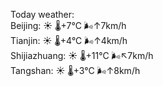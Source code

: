 Today weather:  
Beijing: ☀️   🌡️+7°C 🌬️↑7km/h  
Tianjin: ☀️   🌡️+4°C 🌬️↑4km/h  
Shijiazhuang: ☀️   🌡️+11°C 🌬️↖7km/h  
Tangshan: ☀️   🌡️+3°C 🌬️↑8km/h  
